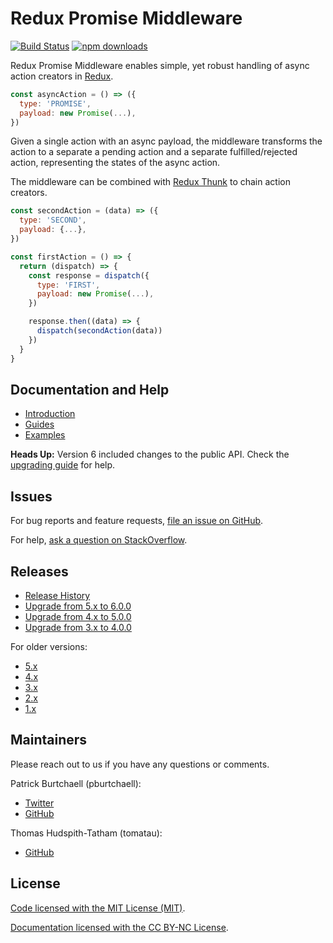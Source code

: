 # Redux Promise Middleware

[![Build Status](https://travis-ci.org/pburtchaell/redux-promise-middleware.svg?branch=master)](https://travis-ci.org/pburtchaell/redux-promise-middleware) [![npm downloads](https://img.shields.io/npm/dm/redux-promise-middleware.svg?style=flat)](https://www.npmjs.com/package/redux-promise-middleware)

Redux Promise Middleware enables simple, yet robust handling of async action creators in [Redux](http://redux.js.org). 

```js
const asyncAction = () => ({
  type: 'PROMISE',
  payload: new Promise(...),
})
```

Given a single action with an async payload, the middleware transforms the action to a separate a pending action and a separate fulfilled/rejected action, representing the states of the async action.

The middleware can be combined with [Redux Thunk](https://github.com/gaearon/redux-thunk) to chain action creators.

```js
const secondAction = (data) => ({
  type: 'SECOND',
  payload: {...},
})

const firstAction = () => {
  return (dispatch) => {
    const response = dispatch({
      type: 'FIRST',
      payload: new Promise(...),
    })

    response.then((data) => {
      dispatch(secondAction(data))
    })
  }
}
```

## Documentation and Help
- [Introduction](/docs/introduction.md)
- [Guides](/docs/guides/)
- [Examples](/examples)

**Heads Up:** Version 6 included changes to the public API. Check the [upgrading guide](docs/upgrading/v6.md) for help.

## Issues
For bug reports and feature requests, [file an issue on GitHub](https://github.com/pburtchaell/redux-promise-middleware/issues/new).

For help, [ask a question on StackOverflow](https://stackoverflow.com/questions/tagged/redux-promise-middleware).

## Releases
- [Release History](https://github.com/pburtchaell/redux-promise-middleware/releases)
- [Upgrade from 5.x to 6.0.0](docs/upgrading/v6.md)
- [Upgrade from 4.x to 5.0.0](docs/upgrading/v5.md)
- [Upgrade from 3.x to 4.0.0](docs/upgrading/v4.md)

For older versions:
- [5.x](https://github.com/pburtchaell/redux-promise-middleware/tree/5.0.1)
- [4.x](https://github.com/pburtchaell/redux-promise-middleware/tree/4.4.0)
- [3.x](https://github.com/pburtchaell/redux-promise-middleware/tree/3.3.0)
- [2.x](https://github.com/pburtchaell/redux-promise-middleware/tree/2.4.0)
- [1.x](https://github.com/pburtchaell/redux-promise-middleware/tree/1.0.0)

## Maintainers
Please reach out to us if you have any questions or comments.

Patrick Burtchaell (pburtchaell):
- [Twitter](https://twitter.com/pburtchaell)
- [GitHub](https://github.com/pburtchaell)

Thomas Hudspith-Tatham (tomatau):
- [GitHub](https://github.com/tomatau)

## License

[Code licensed with the MIT License (MIT)](/LICENSE). 

[Documentation licensed with the CC BY-NC License](https://creativecommons.org/licenses/by-nc/4.0/).
